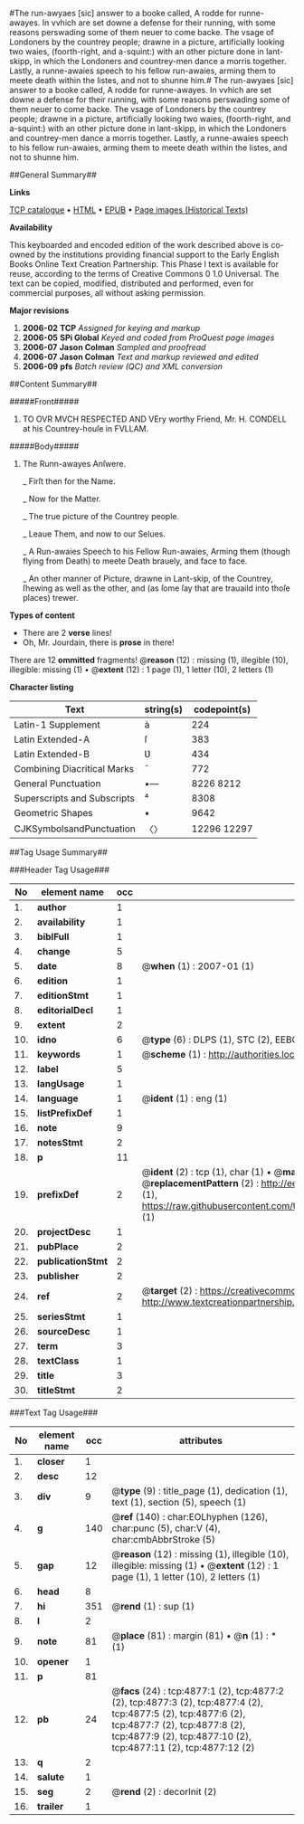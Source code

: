 #The run-awyaes [sic] answer to a booke called, A rodde for runne-awayes. In vvhich are set downe a defense for their running, with some reasons perswading some of them neuer to come backe. The vsage of Londoners by the countrey people; drawne in a picture, artificially looking two waies, (foorth-right, and a-squint:) with an other picture done in lant-skipp, in which the Londoners and countrey-men dance a morris together. Lastly, a runne-awaies speech to his fellow run-awaies, arming them to meete death within the listes, and not to shunne him.#
The run-awyaes [sic] answer to a booke called, A rodde for runne-awayes. In vvhich are set downe a defense for their running, with some reasons perswading some of them neuer to come backe. The vsage of Londoners by the countrey people; drawne in a picture, artificially looking two waies, (foorth-right, and a-squint:) with an other picture done in lant-skipp, in which the Londoners and countrey-men dance a morris together. Lastly, a runne-awaies speech to his fellow run-awaies, arming them to meete death within the listes, and not to shunne him.

##General Summary##

**Links**

[TCP catalogue](http://www.ota.ox.ac.uk/tcp/)  • 
[HTML](http://tei.it.ox.ac.uk/tcp/Texts-HTML/free/A14/A14249.html)  • 
[EPUB](http://tei.it.ox.ac.uk/tcp/Texts-EPUB/free/A14/A14249.epub) • 
[Page images (Historical Texts)](https://data.historicaltexts.jisc.ac.uk/view?pubId=eebo-99840377e&pageId=eebo-99840377e-4877-1)

**Availability**

This keyboarded and encoded edition of the
	       work described above is co-owned by the institutions
	       providing financial support to the Early English Books
	       Online Text Creation Partnership. This Phase I text is
	       available for reuse, according to the terms of Creative
	       Commons 0 1.0 Universal. The text can be copied,
	       modified, distributed and performed, even for
	       commercial purposes, all without asking permission.

**Major revisions**

1. __2006-02__ __TCP__ *Assigned for keying and markup*
1. __2006-05__ __SPi Global__ *Keyed and coded from ProQuest page images*
1. __2006-07__ __Jason Colman__ *Sampled and proofread*
1. __2006-07__ __Jason Colman__ *Text and markup reviewed and edited*
1. __2006-09__ __pfs__ *Batch review (QC) and XML conversion*

##Content Summary##

#####Front#####

1. TO OVR MVCH RESPECTED AND VEry worthy Friend, Mr. H. CONDELL at his Countrey-houſe in FVLLAM.

#####Body#####

1. The Runn-awayes Anſwere.

    _ Firſt then for the Name.

    _ Now for the Matter.

    _ The true picture of the Countrey people.

    _ Leaue Them, and now to our Selues.

    _ A Run-awaies Speech to his Fellow Run-awaies, Arming them (though flying from Death) to meete Death brauely, and face to face.

    _ An other manner of Picture, drawne in Lant-skip, of the Countrey, ſhewing as well as the other, and (as ſome ſay that are trauaild into thoſe places) trewer.

**Types of content**

  * There are 2 **verse** lines!
  * Oh, Mr. Jourdain, there is **prose** in there!

There are 12 **ommitted** fragments! 
 @__reason__ (12) : missing (1), illegible (10), illegible: missing (1)  •  @__extent__ (12) : 1 page (1), 1 letter (10), 2 letters (1)

**Character listing**


|Text|string(s)|codepoint(s)|
|---|---|---|
|Latin-1 Supplement|à|224|
|Latin Extended-A|ſ|383|
|Latin Extended-B|Ʋ|434|
|Combining             Diacritical Marks|̄|772|
|General Punctuation|•—|8226 8212|
|Superscripts             and Subscripts|⁴|8308|
|Geometric Shapes|▪|9642|
|CJKSymbolsandPunctuation|〈〉|12296 12297|

##Tag Usage Summary##

###Header Tag Usage###

|No|element name|occ|attributes|
|---|---|---|---|
|1.|__author__|1||
|2.|__availability__|1||
|3.|__biblFull__|1||
|4.|__change__|5||
|5.|__date__|8| @__when__ (1) : 2007-01 (1)|
|6.|__edition__|1||
|7.|__editionStmt__|1||
|8.|__editorialDecl__|1||
|9.|__extent__|2||
|10.|__idno__|6| @__type__ (6) : DLPS (1), STC (2), EEBO-CITATION (1), PROQUEST (1), VID (1)|
|11.|__keywords__|1| @__scheme__ (1) : http://authorities.loc.gov/ (1)|
|12.|__label__|5||
|13.|__langUsage__|1||
|14.|__language__|1| @__ident__ (1) : eng (1)|
|15.|__listPrefixDef__|1||
|16.|__note__|9||
|17.|__notesStmt__|2||
|18.|__p__|11||
|19.|__prefixDef__|2| @__ident__ (2) : tcp (1), char (1)  •  @__matchPattern__ (2) : ([0-9\-]+):([0-9IVX]+) (1), (.+) (1)  •  @__replacementPattern__ (2) : http://eebo.chadwyck.com/downloadtiff?vid=$1&page=$2 (1), https://raw.githubusercontent.com/textcreationpartnership/Texts/master/tcpchars.xml#$1 (1)|
|20.|__projectDesc__|1||
|21.|__pubPlace__|2||
|22.|__publicationStmt__|2||
|23.|__publisher__|2||
|24.|__ref__|2| @__target__ (2) : https://creativecommons.org/publicdomain/zero/1.0/ (1), http://www.textcreationpartnership.org/docs/. (1)|
|25.|__seriesStmt__|1||
|26.|__sourceDesc__|1||
|27.|__term__|3||
|28.|__textClass__|1||
|29.|__title__|3||
|30.|__titleStmt__|2||


###Text Tag Usage###

|No|element name|occ|attributes|
|---|---|---|---|
|1.|__closer__|1||
|2.|__desc__|12||
|3.|__div__|9| @__type__ (9) : title_page (1), dedication (1), text (1), section (5), speech (1)|
|4.|__g__|140| @__ref__ (140) : char:EOLhyphen (126), char:punc (5), char:V (4), char:cmbAbbrStroke (5)|
|5.|__gap__|12| @__reason__ (12) : missing (1), illegible (10), illegible: missing (1)  •  @__extent__ (12) : 1 page (1), 1 letter (10), 2 letters (1)|
|6.|__head__|8||
|7.|__hi__|351| @__rend__ (1) : sup (1)|
|8.|__l__|2||
|9.|__note__|81| @__place__ (81) : margin (81)  •  @__n__ (1) : * (1)|
|10.|__opener__|1||
|11.|__p__|81||
|12.|__pb__|24| @__facs__ (24) : tcp:4877:1 (2), tcp:4877:2 (2), tcp:4877:3 (2), tcp:4877:4 (2), tcp:4877:5 (2), tcp:4877:6 (2), tcp:4877:7 (2), tcp:4877:8 (2), tcp:4877:9 (2), tcp:4877:10 (2), tcp:4877:11 (2), tcp:4877:12 (2)|
|13.|__q__|2||
|14.|__salute__|1||
|15.|__seg__|2| @__rend__ (2) : decorInit (2)|
|16.|__trailer__|1||
